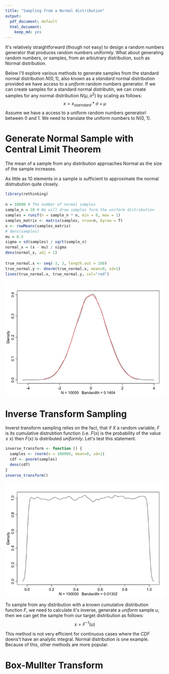 ```yaml
---
title: "Sampling from a Normal distribution"
output:
  pdf_document: default
  html_document:
    keep_md: yes
---
```



It's relatively straightforward (though not easy) to design a random numbers generator that produces random numbers uniformly. What about generating random numbers, or samples, from an arbiutrary distribution, such as Normal distribution.

Below I'll explore various methods to generate samples from the standard normal distribution $N(0, 1)$, also known as a *standard* normal distribution provided we have access to a *uniform* random numbers generator. If we can create samples for a standard normal distributin, we can create samples for any normal distribution $N(\mu, \sigma^2)$ by scaling as follows:
$$
    x = x_{starndard} * \sigma + \mu
$$
Assume we have a access to a uniform random numbers generatorl between 0 and 1. We need to translate the uniform numbers to N(0, 1).


# Generate Normal Sample with Central Limit Theorem

The mean of a sample from any distribution approaches Normal as the size of the sample increases.

As little as 10 elements in a sample is sufficient to approximate the normal distrubution quite closely.


```r
library(rethinking)

n = 10000 # The number of normal samples
sample_n = 10 # We will draw samples form the uniform distribution
samples = runif(n = sample_n * n, min = 0, max = 1)
samples_matrix <- matrix(samples, nrow=n, byrow = T)
x <- rowMeans(samples_matrix)
# dens(samples)
mu = 0.5
sigma = sd(samples) / sqrt(sample_n)
normal_x = (x - mu) / sigma
dens(normal_x, adj = 1)

true_normal.x <- seq(-3, 3, length.out = 100)
true_normal.y <- dnorm(true_normal.x, mean=0, sd=1)
lines(true_normal.x, true_normal.y, col="red")
```

![](Manually_sampling_from_distributions_files/figure-html/unnamed-chunk-1-1.png)<!-- -->

# Inverse Transform Sampling

Inverst transform sampling relies on the fact, that if $X$ a random variable, $F$ is its cumulative distrubtion function (i.e. $F(x)$ is the probability of the value $\le$ x) then $F(x)$ is distributed *uniformly*. Let's test this statement. 


```r
inverse_transform <- function () {
  samples <- rnorm(n = 100000, mean=0, sd=1)
  cdf <- pnorm(samples)
  dens(cdf)
}
inverse_transform()
```

![](Manually_sampling_from_distributions_files/figure-html/unnamed-chunk-2-1.png)<!-- -->

To sample from any distribution with a known cumulative distribution function $F$, we need to calculate it's inverse, generate a *uniform* sample $u$, then we can get the sample from our target distribution as follows:
$$
  x = F^{-1}(u)
$$

This method is not very efficient for continuous cases where the $CDF$ doens't have an analytic integral. Normal distribution is one example. Because of this, other methods are more popular.

# Box-Mullter Transform
